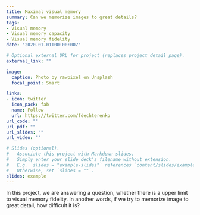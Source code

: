 ```yaml
---
title: Maximal visual memory
summary: Can we memorize images to great details? 
tags:
- Visual memory
- Visual memory capacity
- Visual memory fidelity
date: "2020-01-01T00:00:00Z"

# Optional external URL for project (replaces project detail page).
external_link: ""

image:
  caption: Photo by rawpixel on Unsplash
  focal_point: Smart

links:
- icon: twitter
  icon_pack: fab
  name: Follow
  url: https://twitter.com/fdechterenko
url_code: ""
url_pdf: ""
url_slides: ""
url_video: ""

# Slides (optional).
#   Associate this project with Markdown slides.
#   Simply enter your slide deck's filename without extension.
#   E.g. `slides = "example-slides"` references `content/slides/example-slides.md`.
#   Otherwise, set `slides = ""`.
slides: example
---
```


In this project, we are answering a question, whether there is a upper limit to visual memory fidelity. In another words, if we try to memorize image to great detail, how difficult it is?
